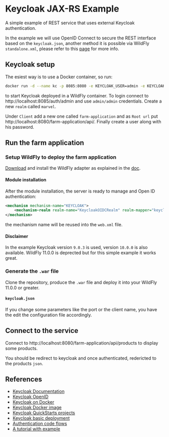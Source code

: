 # Keycloak JAX-RS Example
A simple example of REST service that uses external Keycloak authentication.

In the example we will use OpenID Connect to secure the REST interface based on the `keycloak.json`, another method it is possible via WildFly `standalone.xml`, please refer to this [page](https://www.keycloak.org/docs/latest/securing_apps/#openid-connect-3) for more info.

## Keycloak setup
The esiest way is to use a Docker container, so run:

```bash
docker run -d --name kc -p 8085:8080 -e KEYCLOAK_USER=admin -e KEYCLOAK_PASSWORD=admin quay.io/keycloak/keycloak:9.0.3
```

to start Keycloak deployed in a WildFly container. To login connect to http://localhost:8085/auth/admin and use `admin/admin` credentials.
Create a new `realm` called `marvel`.

Under `Client` add a new one called `farm-application` and as `Root url` put http://localhost:8080/farm-application/api/. Finally create a user along with his password.

## Run the farm application

### Setup WildFly to deploy the farm application
[Download](https://downloads.jboss.org/keycloak/9.0.3/adapters/keycloak-oidc/keycloak-wildfly-adapter-dist-9.0.3.zip) and install the WildFly adapter as explained in the [doc](https://www.keycloak.org/docs/latest/securing_apps/#jboss-eap-wildfly-adapter).

#### Module installation
After the module installation, the server is ready to manage and Open ID authentication:

```xml
<mechanism mechanism-name="KEYCLOAK">
    <mechanism-realm realm-name="KeycloakOIDCRealm" realm-mapper="keycloak-oidc-realm-mapper"/>
</mechanism>
```
the mechanism name will be reused into the `web.xml` file.

#### Disclaimer
In the example Keycloak version `9.0.3` is used, version `10.0.0` is also available. WildFly 11.0.0 is deprected but for this simple example it works great.

### Generate the `.war` file
Clone the repository, produce the `.war` file and deploy it into your WildFly 11.0.0 or greater.

#### `keycloak.json`
If you change some parameters like the port or the client name, you have the edit the configuration file accordingly.

## Connect to the service
Connect to http://localhost:8080/farm-application/api/products to display some products.

You should be redirect to keycloak and once authenticated, redericted to the products `json`.

## References
- [Keycloak Documentation](https://www.keycloak.org/documentation)
- [Keycloak OpenID](https://www.keycloak.org/docs/latest/securing_apps/#openid-connect-3)
- [Keycloak on Docker](https://www.keycloak.org/getting-started/getting-started-docker)
- [Keycloak Docker image](https://github.com/keycloak/keycloak-containers/blob/master/server/README.md)
- [Keycloak QuickStarts projects](https://github.com/keycloak/keycloak-quickstarts)
- [Keycloak basic deployment](https://www.keycloak.org/docs/latest/getting_started/index.html#_install-boot)
- [Authentication code flows](https://openid.net/specs/openid-connect-core-1_0.html#CodeFlowAuth)
- [A tutorial with example](https://medium.com/@siweheee/keycloak-a-real-scenario-from-development-to-production-ce57800e3ba9)
